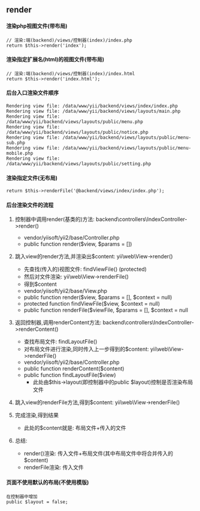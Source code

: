 ## render

#### 渲染php视图文件(带布局)
    // 渲染:端(backend)/views/控制器(index)/index.php
    return $this->render('index');

#### 渲染指定扩展名(html)的视图文件(带布局)
    // 渲染:端(backend)/views/控制器(index)/index.html
    return $this->render('index.html');

#### 后台入口渲染文件顺序
    Rendering view file: /data/www/yii/backend/views/index/index.php
    Rendering view file: /data/www/yii/backend/views/layouts/main.php
    Rendering view file: /data/www/yii/backend/views/layouts/public/menu.php
    Rendering view file: /data/www/yii/backend/views/layouts/public/notice.php
    Rendering view file: /data/www/yii/backend/views/layouts/public/menu-sub.php
    Rendering view file: /data/www/yii/backend/views/layouts/public/menu-mobile.php
    Rendering view file: /data/www/yii/backend/views/layouts/public/setting.php

#### 渲染指定文件(无布局)
    return $this->renderFile('@backend/views/index/index.php');


#### 后台渲染文件的流程
1. 控制器中调用render(基类的)方法: backend\controllers\IndexController->render() 
    - vendor/yiisoft/yii2/base/Controller.php
    - public function render($view, $params = [])

2. 跳入view的render方法,并渲染出$content: yii\web\View->render()
    - 先查找(传入的)视图文件: findViewFile() (protected)
    - 然后对文件渲染: yii\web\View->renderFile() 
    - 得到$content
    - vendor/yiisoft/yii2/base/View.php
    - public function render($view, $params = [], $context = null)
    - protected function findViewFile($view, $context = null)
    - public function renderFile($viewFile, $params = [], $context = null

3. 返回控制器,调用renderContent方法: backend\controllers\IndexController->renderContent()
    - 查找布局文件: findLayoutFile()
    - 对布局文件进行渲染,同时传入上一步得到的$content: yii\web\View->renderFile()
    - vendor/yiisoft/yii2/base/Controller.php
    - public function renderContent($content)
    - public function findLayoutFile($view)
        - 此处由$this->layout(即控制器中的public $layout)控制是否渲染布局文件

4. 跳入view的renderFile方法,得到$content: yii\web\View->renderFile()
5. 完成渲染,得到结果
    - 此处的$content就是: 布局文件+传入的文件
6. 总结:
    - render()渲染: 传入文件+布局文件(其中布局文件中将合并传入的$content)
    - renderFile渲染: 传入文件

#### 页面不使用默认的布局(不使用模版)
    在控制器中增加
    public $layout = false;

